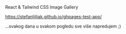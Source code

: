 React & Tailwind CSS Image Gallery

https://stefanljiljak.github.io/ghpages-test-app/

...svakog dana u svakom pogledu sve više napredujem ;)
